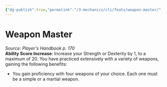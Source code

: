 ```yaml
---
{"dg-publish":true,"permalink":"/3-mechanics/cli/feats/weapon-master/","tags":["ttrpg-cli/compendium/src/5e/phb","ttrpg-cli/feat"],"noteIcon":""}
---
```


# Weapon Master
*Source: Player's Handbook p. 170*  
**Ability Score Increase**: Increase your Strength or Dexterity by 1, to a maximum of 20.
You have practiced extensively with a variety of weapons, gaining the following benefits:

- You gain proficiency with four weapons of your choice. Each one must be a simple or a martial weapon.